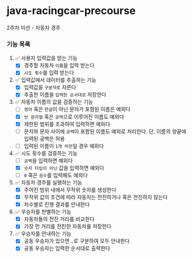 # java-racingcar-precourse

2주차 미션 - 자동차 경주

### 기능 목록

1. ✅ 사용자 입력값을 받는 기능
    - [x] 경주할 자동차 `이름`을 입력 받는다
    - [x] `시도 횟수`를 입력 받는다

2. ✅ 입력값에서 데이터를 추출하는 기능
    - [x] 입력값을 `구분자로` 자른다
    - [x] 추출한 이름을 `입력한 순서대로` 저장한다

3. ✅ 자동차 이름의 값을 검증하는 기능
    - [ ] `영어` 혹은 `한글`이 아닌 문자가 포함된 이름은 예외다
    - [x] `빈 문자열` 혹은 `공백`으로 이루어진 이름도 예외다
    - [x] 제한된 범위를 초과하여 입력하면 예외다
    - [ ] 문자와 문자 사이에 `공백`이 포함된 이름도 예외로 처리한다. 단, 이름의 양끝에 입력된 공백은 허용
    - [ ] 입력된 이름이 `1개 미만`일 경우 예외다

4. ✅ 시도 횟수를 검증하는 기능
    - [ ] `공백`을 입력하면 예외다
    - [x] `숫자 타입이 아닌` 값을 입력하면 예외다
    - [ ] `0` 혹은 `음수`를 입력해도 예외다

5. ✅ 자동차 경주를 실행하는 기능
    - [x] 주어진 범위 내에서 무작위 숫자를 생성한다
    - [x] 무작위 값의 조건에 따라 자동차는 전진하거나 혹은 전진하지 않는다
    - [x] 차수별로 진행 결과를 안내한다

6. ✅ 우승자를 판별하는 기능
    - [x] 자동차들의 전진 거리를 비교한다
    - [x] 가장 먼 거리를 전진한 자동차를 저장한다

7. ✅ 우승자를 안내하는 기능
    - [x] 공동 우승자가 있으면 `,`로 구분하여 모두 안내한다
    - [x] 공동 우승자는 입력한 순서대로 출력한다